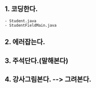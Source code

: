 
 ## 1. 코딩한다.
	- Student.java
	- StudentFieldMain.java
 ## 2. 에러잡는다.
 ## 3. 주석단다.(말해본다)
 ## 4. 강사그림본다. --> 그려본다.